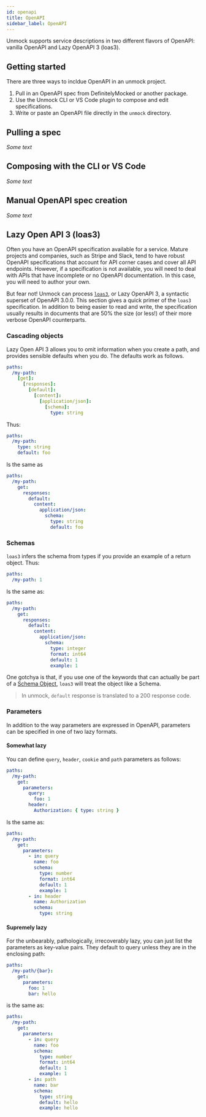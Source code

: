 ```yaml
---
id: openapi
title: OpenAPI
sidebar_label: OpenAPI
---
```


Unmock supports service descriptions in two different flavors of OpenAPI: vanilla OpenAPI and Lazy OpenAPI 3 (loas3).

## Getting started

There are three ways to incldue OpenAPI in an unmock project.

1. Pull in an OpenAPI spec from DefinitelyMocked or another package.
1. Use the Unmock CLI or VS Code plugin to compose and edit specifications.
1. Write or paste an OpenAPI file directly in the `unmock` directory.

## Pulling a spec

*Some text*

## Composing with the CLI or VS Code

*Some text*

## Manual OpenAPI spec creation

*Some text*

## Lazy Open API 3 (loas3)

Often you have an OpenAPI specification available for a service. Mature projects and companies, such as Stripe and Slack, tend to have robust OpenAPI specifications that account for API corner cases and cover all API endpoints. However, if a specification is not available, you will need to deal with APIs that have incomplete or no OpenAPI documentation. In this case, you will need to author your own.

But fear not! Unmock can process [`loas3`](https://www.github.com/unmock/loas3), or Lazy OpenAPI 3, a syntactic superset of OpenAPI 3.0.0. This section gives a quick primer of the `loas3` specification. In addition to being easier to read and write, the specification usually results in documents that are 50% the size (or less!) of their more verbose OpenAPI counterparts.

### Cascading objects

Lazy Open API 3 allows you to omit information when you create a path, and provides sensible defaults when you do. The defaults work as follows.

```yaml
paths:
  /my-path:
    [get]:
      [responses]:
        [default]:
          [content]:
            [application/json]:
              [schema]:
                type: string
```

Thus:

```yaml
paths:
  /my-path:
    type: string
    default: foo
```

Is the same as

```yaml
paths:
  /my-path:
    get:
      responses:
        default:
          content:
            application/json:
              schema:
                type: string
                default: foo
```

### Schemas

`loas3` infers the schema from types if you provide an example of a return object. Thus:

```yaml
paths:
  /my-path: 1
```

Is the same as:

```yaml
paths:
  /my-path:
    get:
      responses:
        default:
          content:
            application/json:
              schema:
                type: integer
                format: int64
                default: 1
                example: 1
```

One gotchya is that, if you use one of the keywords that can actually be part of a [Schema Object](https://github.com/OAI/OpenAPI-Specification/blob/master/versions/3.0.0.md#schemaObject), `loas3` will treat the object like a Schema.

> In unmock, `default` response is translated to a 200 response code.

### Parameters

In addition to the way parameters are expressed in OpenAPI, parameters can be specified in one of two lazy formats.

#### Somewhat lazy

You can define `query`, `header`, `cookie` and `path` parameters as follows:

```yaml
paths:
  /my-path:
    get:
      parameters:
        query:
          foo: 1
        header:
          Authorization: { type: string }
```

Is the same as:

```yaml
paths:
  /my-path:
    get:
      parameters:
        - in: query
          name: foo
          schema:
            type: number
            format: int64
            default: 1
            example: 1
        - in: header
          name: Authorization
          schema:
            type: string
```

#### Supremely lazy

For the unbearably, pathologically, irrecoverably lazy, you can just list the parameters as key-value pairs. They default to query unless they are in the enclosing path:

```yaml
paths:
  /my-path/{bar}:
    get:
      parameters:
        foo: 1
        bar: hello
```

is the same as:

```yaml
paths:
  /my-path:
    get:
      parameters:
        - in: query
          name: foo
          schema:
            type: number
            format: int64
            default: 1
            example: 1
        - in: path
          name: bar
          schema:
            type: string
            default: hello
            example: hello
```
